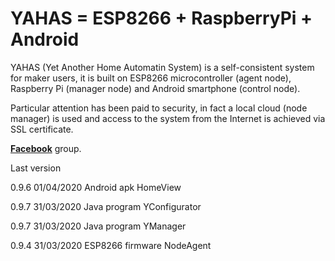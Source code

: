 # YAHAS = ESP8266 + RaspberryPi + Android
YAHAS (Yet Another Home Automatin System) is a self-consistent system for maker users, it is built on ESP8266 microcontroller (agent node), Raspberry Pi (manager node) and Android smartphone (control node).

Particular attention has been paid to security, in fact a local cloud (node manager) is used and access to the system from the Internet is achieved via SSL certificate.


<a href="https://www.facebook.com/groups/2521276234856436/"><strong>Facebook</strong></a> group.



Last version

0.9.6   01/04/2020    Android apk HomeView

0.9.7   31/03/2020    Java program YConfigurator

0.9.7   31/03/2020    Java program YManager

0.9.4   31/03/2020    ESP8266 firmware NodeAgent
